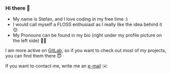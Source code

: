 ### Hi there 👋

- My name is Stefan, and I love coding in my free time :)
- I would call myself a FLOSS enthusiast as I really like the idea behind it :blush:
- My Pronouns can be found in my bio (right under my profile picture on the left side) 🏳️‍🌈

I am more active on [GitLab](https://gitlab.com/2tefan), so if you want to check out most of my projects, you can find them there 😇

If you want to contact me, write me an [e-mail](mailto:2tefan@tuta.io) :envelope:
